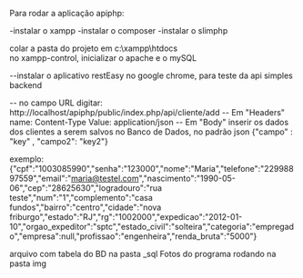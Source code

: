 Para rodar a aplicação apiphp:

-instalar o xampp
-instalar o composer
-instalar o slimphp

colar a pasta do projeto em c:\xampp\htdocs\
no xampp-control, inicializar o apache e o mySQL

--instalar o aplicativo restEasy no google chrome, para teste da api simples backend


-- no campo URL digitar: http://localhost/apiphp/public/index.php/api/cliente/add
-- Em "Headers" name: Content-Type Value: application/json
-- Em "Body" inserir os dados dos clientes a serem salvos no Banco de Dados, no padrão json {"campo" : "key" , "campo2": "key2"}

exemplo: {"cpf":"1003085990","senha":"123000","nome":"Maria","telefone":"22998897559","email":"maria@testel.com","nascimento":"1990-05-06","cep":"28625630","logradouro":"rua teste","num":"1","complemento":"casa fundos","bairro":"centro","cidade":"nova friburgo","estado":"RJ","rg":"1002000","expedicao":"2012-01-10","orgao_expeditor":"sptc","estado_civil":"solteira","categoria":"empregado","empresa":null,"profissao":"engenheira","renda_bruta":"5000"}

arquivo com tabela do BD na pasta _sql
Fotos do programa rodando na pasta img

